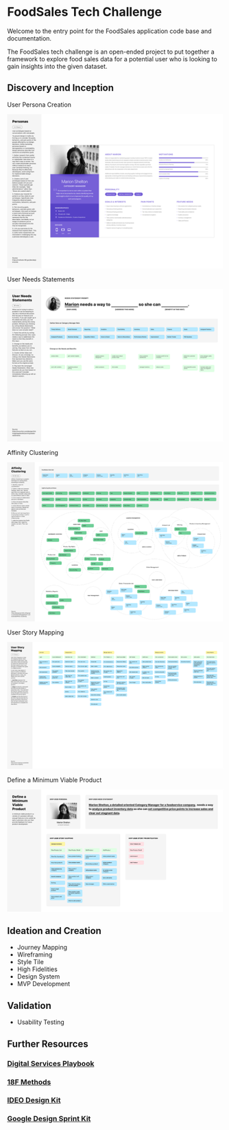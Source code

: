 # FoodSales Tech Challenge

Welcome to the entry point for the FoodSales application code base and documentation.

The FoodSales tech challenge is an open-ended project to put together a framework to explore food sales data for a potential user who is looking to gain insights into the given dataset.

## Discovery and Inception

User Persona Creation

![User Persona Creation](./discovery/user-persona-method.png)

User Needs Statements

![User Needs Statements](./discovery/user-needs-statements-method.png)

Affinity Clustering

![Affinity Clustering](./discovery/affinity-clustering-method.png)

User Story Mapping

![User Story Mapping](./discovery/user-story-mapping-method.png)


Define a Minimum Viable Product

![Define a Minimum Viable Product](./discovery/minimum-viable-product-method.png)

## Ideation and Creation

* Journey Mapping
* Wireframing
* Style Tile
* High Fidelities
* Design System
* MVP Development

## Validation

* Usability Testing

## Further Resources

### [Digital Services Playbook](https://playbook.cio.gov/)

### [18F Methods](https://methods.18f.gov/)

### [IDEO Design Kit](https://www.designkit.org/)

### [Google Design Sprint Kit](https://designsprintkit.withgoogle.com/)


